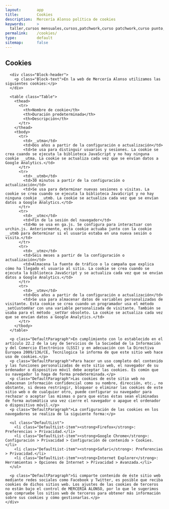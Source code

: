```yaml
---
layout:       app
title:        Cookies
description:  Mercería Alonso política de cookies
keywords:     >
  taller,cursos mensuales,cursos,patchwork,curso patchwork,curso punto,punto,curso ganchillo,ganchillo,corte y confección,curso corte y confección,mercería,merceria,mercería alonso,merceria majadahonda,merceria madrid, cookies
permalink:    /cookies/
type:         default
sitemap:      false
---
```


<div class="ContentHeader parallax-window" data-position="center center" data-bleed="10" data-natural-width="1024" data-natural-height="622">
  <h2 class="ContentHeader-title PageTitle">Cookies</h2>
</div>

<div class="Block">
  <div class="u-inner">
    <div class="Block-inner">

      <div class="Block-header">
        <p class="Block-text">En la web de Mercería Alonso utilizamos las siguientes cookies:</p>
      </div>

      <table class="Table">
        <thead>
          <tr>
            <th>Nombre de cookie</th>
            <th>Duración predeterminada</th>
            <th>Descripción</th>
          </tr>
        </thead>
        <tbody>
          <tr>
            <td>__utma</td>
            <td>Dos años a partir de la configuración o actualización</td>
            <td>Se usa para distinguir usuarios y sesiones. La cookie se crea cuando se ejecuta la biblioteca JavaScript y no hay ninguna cookie __utma. La cookie se actualiza cada vez que se envían datos a Google Analytics.</td>
          </tr>
          <tr>
            <td>__utmb</td>
            <td>30 minutos a partir de la configuración o actualización</td>
            <td>Se usa para determinar nuevas sesiones o visitas. La cookie se crea cuando se ejecuta la biblioteca JavaScript y no hay ninguna cookie __utmb. La cookie se actualiza cada vez que se envían datos a Google Analytics.</td>
          </tr>
          <tr>
            <td>__utmc</td>
            <td>Fin de la sesión del navegador</td>
            <td>No se usa en ga.js. Se configura para interactuar con urchin.js. Anteriormente, esta cookie actuaba junto con la cookie __utmb para determinar si el usuario estaba en una nueva sesión o visita.</td>
          </tr>
          <tr>
            <td>__utmz</td>
            <td>Seis meses a partir de la configuración o actualización</td>
            <td>Almacena la fuente de tráfico o la campaña que explica cómo ha llegado el usuario al sitio. La cookie se crea cuando se ejecuta la biblioteca JavaScript y se actualiza cada vez que se envían datos a Google Analytics.</td>
          </tr>
          <tr>
            <td>__utmv</td>
            <td>Dos años a partir de la configuración o actualización</td>
            <td>Se usa para almacenar datos de variables personalizadas de visitante. Esta cookie se crea cuando un programador usa el método _setCustomVar con una variable personalizada de visitante. También se usaba para el método _setVar obsoleto. La cookie se actualiza cada vez que se envían datos a Google Analytics.</td>
          </tr>
        </tbody>
      </table>

      <p class="DefaultParagraph">En cumplimiento con lo establecido en el artículo 22.2 de la Ley de Servicios de la Sociedad de la Información y del Comercio Electrónico (LSSI) y en adecuación con la Directiva Europea 2009/136/CE, Tecnilogica le informa de que este sitio web hace uso de cookies.</p>
      <p class="DefaultParagraph">Para hacer un uso completo del contenido y las funciones personalizadas de este sitio web, el navegador de su ordenador o dispositivo móvil debe aceptar las cookies. Es común que su navegador lo haga de forma predeterminada.</p>
      <p class="DefaultParagraph">Las cookies de este sitio web no almacenan información confidencial como su nombre, dirección, etc., no obstante, si desea restringir, bloquear o eliminar las cookies de este sitio web o de cualquier otro, puede configurar su navegador para rechazar o aceptar las mismas o para que estas éstas sean eliminadas de forma automática una vez cierre el navegador o apague el ordenador o dispositivo móvil.</p>
      <p class="DefaultParagraph">La configuración de las cookies en los navegadores se realiza de la siguiente forma:</p>

      <ul class="DefaultList">
        <li class="DefaultList-item"><strong>Firefox</strong>: Preferencias > Privacidad.</li>
        <li class="DefaultList-item"><strong>Google Chrome</strong>: Configuración > Privacidad > Configuración de contenido > Cookies.</li>
        <li class="DefaultList-item"><strong>Safari</strong>: Preferencias > Privacidad.</li>
        <li class="DefaultList-item"><strong>Internet Explorer</strong>: Herramientas > Opciones de Internet > Privacidad > Avanzada.</li>
      </ul>

      <p class="DefaultParagraph">Si comparte contenido de éste sitio web mediante redes sociales como Facebook y Twitter, es posible que reciba cookies de dichos sitios web. Los ajustes de las cookies de terceros no están bajo el control de MERCERÍA ALONSO, por lo que le sugerimos que compruebe los sitios web de terceros para obtener más información sobre sus cookies y cómo gestionarlas.</p>
    </div>
  </div>
</div>


<!-- build:js(cookies) /js/cookies.js -->
<script src="/_bower_components/jquery/jquery.js"></script>
<script src="/_bower_components/underscore/underscore.js"></script>
<script src="/_bower_components/backbone/backbone.js"></script>
<script src="/_bower_components/jquery-cookie/jquery.cookie.js"></script>
<script src="/js/vendor/parallax.min.js"></script>
<script src="/js/common/cookie_model.js"></script>
<script src="/js/common/last_posts.js"></script>
<script src="/js/common/cookie_banner.js"></script>
<script src="/js/common/page_view.js"></script>
<script src="/js/cookies/cookies.js"></script>
<!-- endbuild -->